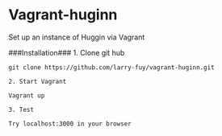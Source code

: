 Vagrant-huginn
==============

Set up an instance of Huggin via Vagrant

###Installation###
	1. Clone git hub
 
	git clone https://github.com/larry-fuy/vagrant-huginn.git

	2. Start Vagrant

	Vagrant up

	3. Test 
	
	Try localhost:3000 in your browser
	
